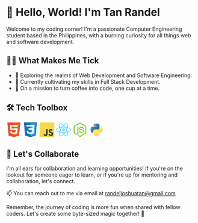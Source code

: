 # 👋 Hello, World! I'm Tan Randel

Welcome to my coding corner! I'm a passionate Computer Engineering student based in the Philippines, with a burning curiosity for all things web and software development.

## 👨‍💻 What Makes Me Tick

- 🔭 Exploring the realms of Web Development and Software Engineering.
- 🌱 Currently cultivating my skills in Full Stack Development.
- 🚀 On a mission to turn coffee into code, one cup at a time.

## 🛠️ Tech Toolbox

<p align="left">
  <img src="https://github.com/devicons/devicon/blob/master/icons/html5/html5-original.svg" alt="HTML5" width="40" height="40"/>
  <img src="https://github.com/devicons/devicon/blob/master/icons/css3/css3-original.svg" alt="CSS3" width="40" height="40"/>
  <img src="https://github.com/devicons/devicon/blob/master/icons/javascript/javascript-original.svg" alt="JavaScript" width="40" height="40"/>
  <img src="https://github.com/devicons/devicon/blob/master/icons/react/react-original.svg" alt="React" width="40" height="40"/>
  <img src="https://github.com/devicons/devicon/blob/master/icons/nodejs/nodejs-original.svg" alt="Node.js" width="40" height="40"/>
  <img src="https://github.com/devicons/devicon/blob/master/icons/python/python-original.svg" alt="Python" width="40" height="40"/>
 
</p>

## 🤝 Let's Collaborate

I'm all ears for collaboration and learning opportunities! If you're on the lookout for someone eager to learn, or if you're up for mentoring and collaboration, let's connect.

📫 You can reach out to me via email at randeljoshuatan@gmail.com

Remember, the journey of coding is more fun when shared with fellow coders. Let's create some byte-sized magic together! 🎉

